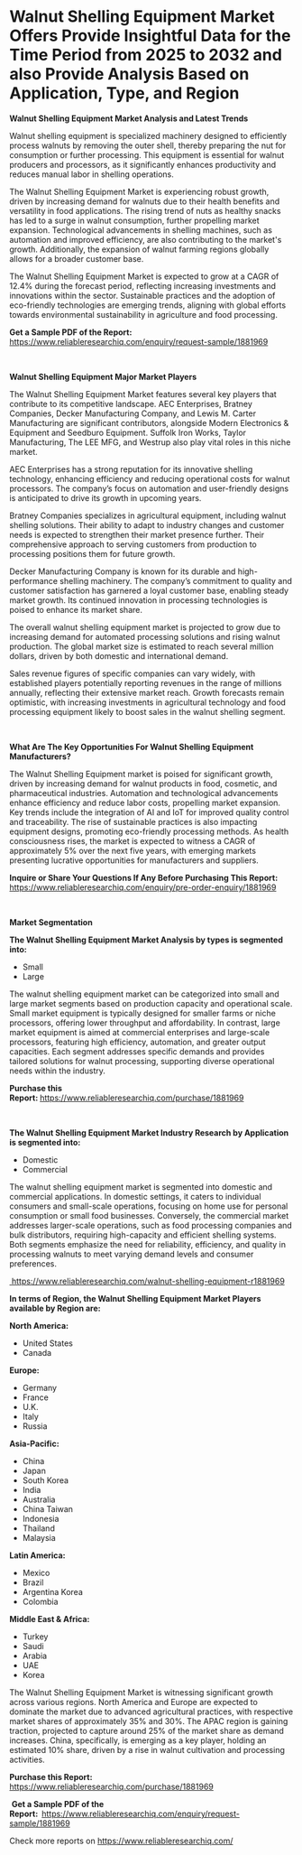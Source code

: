 <p><h1>Walnut Shelling Equipment Market Offers Provide Insightful Data for the Time Period from 2025 to 2032 and also Provide Analysis Based on Application, Type, and Region</h1></p><p><strong>Walnut Shelling Equipment Market Analysis and Latest Trends</strong></p>
<p><p>Walnut shelling equipment is specialized machinery designed to efficiently process walnuts by removing the outer shell, thereby preparing the nut for consumption or further processing. This equipment is essential for walnut producers and processors, as it significantly enhances productivity and reduces manual labor in shelling operations.</p><p>The Walnut Shelling Equipment Market is experiencing robust growth, driven by increasing demand for walnuts due to their health benefits and versatility in food applications. The rising trend of nuts as healthy snacks has led to a surge in walnut consumption, further propelling market expansion. Technological advancements in shelling machines, such as automation and improved efficiency, are also contributing to the market's growth. Additionally, the expansion of walnut farming regions globally allows for a broader customer base.</p><p>The Walnut Shelling Equipment Market is expected to grow at a CAGR of 12.4% during the forecast period, reflecting increasing investments and innovations within the sector. Sustainable practices and the adoption of eco-friendly technologies are emerging trends, aligning with global efforts towards environmental sustainability in agriculture and food processing.</p></p>
<p><strong>Get a Sample PDF of the Report:&nbsp;</strong> <a href="https://www.reliableresearchiq.com/enquiry/request-sample/1881969?utm_campaign=2947&utm_medium=2&utm_source=Github&utm_content=ia&utm_term=11042025&utm_id=walnut-shelling-equipment">https://www.reliableresearchiq.com/enquiry/request-sample/1881969</a></p>
<p>&nbsp;</p>
<p><strong>Walnut Shelling Equipment Major Market Players</strong></p>
<p><p>The Walnut Shelling Equipment Market features several key players that contribute to its competitive landscape. AEC Enterprises, Bratney Companies, Decker Manufacturing Company, and Lewis M. Carter Manufacturing are significant contributors, alongside Modern Electronics & Equipment and Seedburo Equipment. Suffolk Iron Works, Taylor Manufacturing, The LEE MFG, and Westrup also play vital roles in this niche market.</p><p>AEC Enterprises has a strong reputation for its innovative shelling technology, enhancing efficiency and reducing operational costs for walnut processors. The company’s focus on automation and user-friendly designs is anticipated to drive its growth in upcoming years.</p><p>Bratney Companies specializes in agricultural equipment, including walnut shelling solutions. Their ability to adapt to industry changes and customer needs is expected to strengthen their market presence further. Their comprehensive approach to serving customers from production to processing positions them for future growth.</p><p>Decker Manufacturing Company is known for its durable and high-performance shelling machinery. The company’s commitment to quality and customer satisfaction has garnered a loyal customer base, enabling steady market growth. Its continued innovation in processing technologies is poised to enhance its market share.</p><p>The overall walnut shelling equipment market is projected to grow due to increasing demand for automated processing solutions and rising walnut production. The global market size is estimated to reach several million dollars, driven by both domestic and international demand.</p><p>Sales revenue figures of specific companies can vary widely, with established players potentially reporting revenues in the range of millions annually, reflecting their extensive market reach. Growth forecasts remain optimistic, with increasing investments in agricultural technology and food processing equipment likely to boost sales in the walnut shelling segment.</p></p>
<p>&nbsp;</p>
<p><strong>What Are The Key Opportunities For Walnut Shelling Equipment Manufacturers?</strong></p>
<p><p>The Walnut Shelling Equipment market is poised for significant growth, driven by increasing demand for walnut products in food, cosmetic, and pharmaceutical industries. Automation and technological advancements enhance efficiency and reduce labor costs, propelling market expansion. Key trends include the integration of AI and IoT for improved quality control and traceability. The rise of sustainable practices is also impacting equipment designs, promoting eco-friendly processing methods. As health consciousness rises, the market is expected to witness a CAGR of approximately 5% over the next five years, with emerging markets presenting lucrative opportunities for manufacturers and suppliers.</p></p>
<p><strong>Inquire or Share Your Questions If Any Before Purchasing This Report:</strong> <a href="https://www.reliableresearchiq.com/enquiry/pre-order-enquiry/1881969?utm_campaign=2947&utm_medium=2&utm_source=Github&utm_content=ia&utm_term=11042025&utm_id=walnut-shelling-equipment">https://www.reliableresearchiq.com/enquiry/pre-order-enquiry/1881969</a></p>
<p>&nbsp;</p>
<p><strong>Market Segmentation</strong></p>
<p><strong>The Walnut Shelling Equipment Market Analysis by types is segmented into:</strong></p>
<p><ul><li>Small</li><li>Large</li></ul></p>
<p><p>The walnut shelling equipment market can be categorized into small and large market segments based on production capacity and operational scale. Small market equipment is typically designed for smaller farms or niche processors, offering lower throughput and affordability. In contrast, large market equipment is aimed at commercial enterprises and large-scale processors, featuring high efficiency, automation, and greater output capacities. Each segment addresses specific demands and provides tailored solutions for walnut processing, supporting diverse operational needs within the industry.</p></p>
<p><strong>Purchase this Report:&nbsp;</strong><a href="https://www.reliableresearchiq.com/purchase/1881969?utm_campaign=2947&utm_medium=2&utm_source=Github&utm_content=ia&utm_term=11042025&utm_id=walnut-shelling-equipment">https://www.reliableresearchiq.com/purchase/1881969</a></p>
<p>&nbsp;</p>
<p><strong>The Walnut Shelling Equipment Market Industry Research by Application is segmented into:</strong></p>
<p><ul><li>Domestic</li><li>Commercial</li></ul></p>
<p><p>The walnut shelling equipment market is segmented into domestic and commercial applications. In domestic settings, it caters to individual consumers and small-scale operations, focusing on home use for personal consumption or small food businesses. Conversely, the commercial market addresses larger-scale operations, such as food processing companies and bulk distributors, requiring high-capacity and efficient shelling systems. Both segments emphasize the need for reliability, efficiency, and quality in processing walnuts to meet varying demand levels and consumer preferences.</p></p>
<p><a href="https://www.reliableresearchiq.com/walnut-shelling-equipment-r1881969?utm_campaign=2947&utm_medium=2&utm_source=Github&utm_content=ia&utm_term=11042025&utm_id=walnut-shelling-equipment">&nbsp;https://www.reliableresearchiq.com/walnut-shelling-equipment-r1881969</a></p>
<p><strong>In terms of Region, the Walnut Shelling Equipment Market Players available by Region are:</strong></p>
<p>
    <p> <strong> North America: </strong>
        <ul>
            <li>United States</li>
            <li>Canada</li>
        </ul>
        </p> 
    <p> <strong> Europe: </strong>
        <ul>
            <li>Germany</li>
            <li>France</li>
            <li>U.K.</li>
            <li>Italy</li>
            <li>Russia</li>
        </ul>
        </p> 
    <p> <strong> Asia-Pacific: </strong>
        <ul>
            <li>China</li>
            <li>Japan</li>
            <li>South Korea</li>
            <li>India</li>
            <li>Australia</li>
            <li>China Taiwan</li>
            <li>Indonesia</li>
            <li>Thailand</li>
            <li>Malaysia</li>
        </ul>
        </p> 
    <p> <strong> Latin America: </strong>
        <ul>
            <li>Mexico</li>
            <li>Brazil</li>
            <li>Argentina Korea</li>
            <li>Colombia</li>
        </ul>
        </p> 
    <p> <strong> Middle East & Africa: </strong>
        <ul>
            <li>Turkey</li>
            <li>Saudi</li>
            <li>Arabia</li>
            <li>UAE</li>
            <li>Korea</li>
        </ul>
    </p>
    </p>
<p><p>The Walnut Shelling Equipment Market is witnessing significant growth across various regions. North America and Europe are expected to dominate the market due to advanced agricultural practices, with respective market shares of approximately 35% and 30%. The APAC region is gaining traction, projected to capture around 25% of the market share as demand increases. China, specifically, is emerging as a key player, holding an estimated 10% share, driven by a rise in walnut cultivation and processing activities.</p></p>
<p><strong>Purchase this Report: </strong><a href="https://www.reliableresearchiq.com/purchase/1881969?utm_campaign=2947&utm_medium=2&utm_source=Github&utm_content=ia&utm_term=11042025&utm_id=walnut-shelling-equipment">https://www.reliableresearchiq.com/purchase/1881969</a></p>
<p>&nbsp;<strong>Get a Sample PDF of the Report:&nbsp;&nbsp;</strong><a href="https://www.reliableresearchiq.com/enquiry/request-sample/1881969?utm_campaign=2947&utm_medium=2&utm_source=Github&utm_content=ia&utm_term=11042025&utm_id=walnut-shelling-equipment">https://www.reliableresearchiq.com/enquiry/request-sample/1881969</a></p>
<p><strong></strong></p>
<p>Check more reports on <a href="https://www.reliableresearchiq.com/?utm_campaign=2947&utm_medium=2&utm_source=Github&utm_content=ia&utm_term=11042025&utm_id=walnut-shelling-equipment">https://www.reliableresearchiq.com/</a></p>